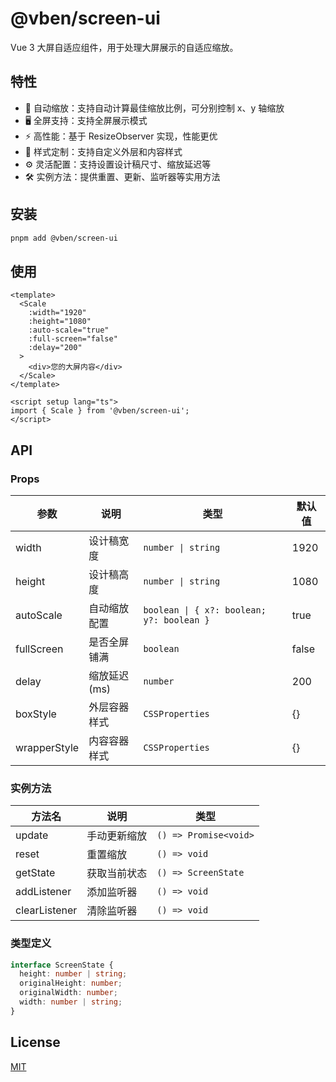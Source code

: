 # @vben/screen-ui

Vue 3 大屏自适应组件，用于处理大屏展示的自适应缩放。

## 特性

- 🎯 自动缩放：支持自动计算最佳缩放比例，可分别控制 x、y 轴缩放
- 🖥️ 全屏支持：支持全屏展示模式
- ⚡ 高性能：基于 ResizeObserver 实现，性能更优
- 🎨 样式定制：支持自定义外层和内容样式
- ⚙️ 灵活配置：支持设置设计稿尺寸、缩放延迟等
- 🛠️ 实例方法：提供重置、更新、监听器等实用方法

## 安装

```bash
pnpm add @vben/screen-ui
```

## 使用

```vue
<template>
  <Scale
    :width="1920"
    :height="1080"
    :auto-scale="true"
    :full-screen="false"
    :delay="200"
  >
    <div>您的大屏内容</div>
  </Scale>
</template>

<script setup lang="ts">
import { Scale } from '@vben/screen-ui';
</script>
```

## API

### Props

| 参数 | 说明 | 类型 | 默认值 |
| --- | --- | --- | --- |
| width | 设计稿宽度 | `number \| string` | 1920 |
| height | 设计稿高度 | `number \| string` | 1080 |
| autoScale | 自动缩放配置 | `boolean \| { x?: boolean; y?: boolean }` | true |
| fullScreen | 是否全屏铺满 | `boolean` | false |
| delay | 缩放延迟(ms) | `number` | 200 |
| boxStyle | 外层容器样式 | `CSSProperties` | {} |
| wrapperStyle | 内容容器样式 | `CSSProperties` | {} |

### 实例方法

| 方法名        | 说明         | 类型                  |
| ------------- | ------------ | --------------------- |
| update        | 手动更新缩放 | `() => Promise<void>` |
| reset         | 重置缩放     | `() => void`          |
| getState      | 获取当前状态 | `() => ScreenState`   |
| addListener   | 添加监听器   | `() => void`          |
| clearListener | 清除监听器   | `() => void`          |

### 类型定义

```ts
interface ScreenState {
  height: number | string;
  originalHeight: number;
  originalWidth: number;
  width: number | string;
}
```

## License

[MIT](./LICENSE)
